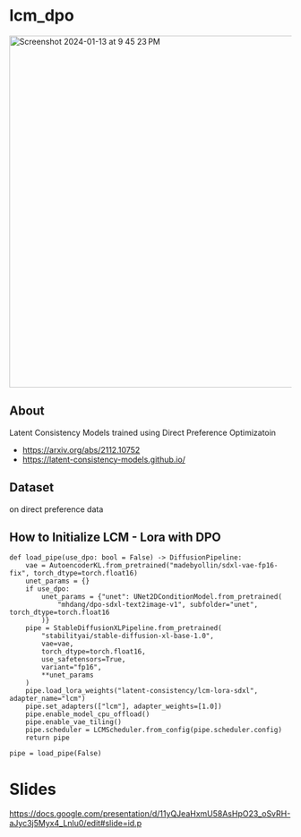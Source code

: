 # lcm_dpo
<img width="629" alt="Screenshot 2024-01-13 at 9 45 23 PM" src="https://github.com/catherinelee274/lcm_dpo/assets/14174625/d10d164c-eb91-478f-8783-2d1f2d42a08e">

## About 

Latent Consistency Models trained using Direct Preference Optimizatoin
- https://arxiv.org/abs/2112.10752
- https://latent-consistency-models.github.io/

## Dataset 
on direct preference data 

## How to Initialize LCM - Lora with DPO
```
def load_pipe(use_dpo: bool = False) -> DiffusionPipeline:
    vae = AutoencoderKL.from_pretrained("madebyollin/sdxl-vae-fp16-fix", torch_dtype=torch.float16)
    unet_params = {}
    if use_dpo:
        unet_params = {"unet": UNet2DConditionModel.from_pretrained(
            "mhdang/dpo-sdxl-text2image-v1", subfolder="unet", torch_dtype=torch.float16
        )}
    pipe = StableDiffusionXLPipeline.from_pretrained(
        "stabilityai/stable-diffusion-xl-base-1.0",
        vae=vae,
        torch_dtype=torch.float16,
        use_safetensors=True,
        variant="fp16",
        **unet_params
    )
    pipe.load_lora_weights("latent-consistency/lcm-lora-sdxl", adapter_name="lcm")
    pipe.set_adapters(["lcm"], adapter_weights=[1.0])
    pipe.enable_model_cpu_offload()
    pipe.enable_vae_tiling()
    pipe.scheduler = LCMScheduler.from_config(pipe.scheduler.config)
    return pipe

pipe = load_pipe(False)
```

# Slides 
https://docs.google.com/presentation/d/11yQJeaHxmU58AsHpO23_oSvRH-aJyc3j5Myx4_Lnlu0/edit#slide=id.p
